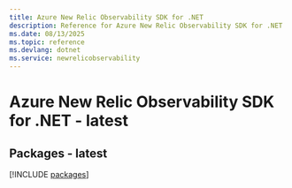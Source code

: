 ```yaml
---
title: Azure New Relic Observability SDK for .NET
description: Reference for Azure New Relic Observability SDK for .NET
ms.date: 08/13/2025
ms.topic: reference
ms.devlang: dotnet
ms.service: newrelicobservability
---
```

# Azure New Relic Observability SDK for .NET - latest
## Packages - latest
[!INCLUDE [packages](new-relic-observability-index.md)]
